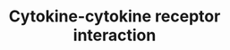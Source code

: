 ---
annotations:
- id: PW:0000828
  parent: signaling pathway
  type: Pathway Ontology
  value: cytokine mediated signaling pathway
- id: PW:0000003
  parent: signaling pathway
  type: Pathway Ontology
  value: signaling pathway
authors:
- Eweitz
citedin:
- link: PMC12223304
  title: 'Causal role of immunophenotypes in HIV-1 acquisition: insights from Mendelian
    randomization analysis (2025)'
communities:
- ONTOX
description: Interactions between cytokines and their receptors.  Derived from KEGG,
  https://www.kegg.jp/entry/pathway+map04060.
last-edited: 2024-05-31
ndex: null
organisms:
- Homo sapiens
redirect_from:
- /index.php/Pathway:WP5473
- /instance/WP5473
- /instance/WP5473_r130884
revision: r130884
schema-jsonld:
- '@context': https://schema.org/
  '@id': https://wikipathways.github.io/pathways/WP5473.html
  '@type': Dataset
  creator:
    '@type': Organization
    name: WikiPathways
  description: Interactions between cytokines and their receptors.  Derived from KEGG,
    https://www.kegg.jp/entry/pathway+map04060.
  keywords:
  - ACKR4
  - ACVR1
  - ACVR1B
  - ACVR1C
  - ACVR2A
  - ACVR2B
  - ACVRL1
  - AMH
  - AMHR2
  - APRIL
  - BAFF
  - BAFFR
  - BCMA
  - BMP10
  - BMP15
  - BMP2
  - BMP3
  - BMP4
  - BMP5
  - BMP6
  - BMP7
  - BMP8
  - BMPR1A
  - BMPR1B
  - BMPR2
  - CCL1
  - CCL11
  - CCL13
  - CCL14
  - CCL15
  - CCL16
  - CCL18
  - CCL19
  - CCL2
  - CCL20
  - CCL21
  - CCL22
  - CCL23
  - CCL24
  - CCL25
  - CCL26
  - CCL27
  - CCL28
  - CCL3
  - CCL3L1
  - CCL4
  - CCL4L1
  - CCL4L2
  - CCL5
  - CCL7
  - CCL8
  - CCR1
  - CCR10
  - CCR11
  - CCR2
  - CCR3
  - CCR4
  - CCR5
  - CCR6
  - CCR7
  - CCR8
  - CCR9
  - CD27
  - CD30
  - CD40
  - CD40LG
  - CD70
  - CLCF1
  - CNTF
  - CNTFR
  - CSF1
  - CSF1R
  - CSF2
  - CSF2RA
  - CSF2RB
  - CSF3
  - CSF3R
  - CTF
  - CX3CL1
  - CX3CR1
  - CXCL1
  - CXCL10
  - CXCL11
  - CXCL12
  - CXCL13
  - CXCL14
  - CXCL16
  - CXCL17
  - CXCL2
  - CXCL3
  - CXCL4
  - CXCL4L1
  - CXCL5
  - CXCL6
  - CXCL7
  - CXCL8
  - CXCL9
  - CXCR1
  - CXCR2
  - CXCR4
  - CXCR5
  - CXCR6
  - CXCR7
  - DCR1
  - DCR2
  - DCR3
  - DR3
  - DR4
  - DR5
  - DR6
  - EDA
  - EDAR
  - EPO
  - EPOR
  - FAS
  - FASLG
  - FN14
  - GDF1
  - GDF10
  - GDF11
  - GDF15
  - GDF2
  - GDF3
  - GDF5
  - GDF6
  - GDF7
  - GDF9
  - GH1
  - GH2
  - GHR
  - GITR
  - HVEM
  - IFNA
  - IFNAR1
  - IFNAR2
  - IFNB1
  - IFNG
  - IFNGR1
  - IFNGR2
  - IFNK
  - IFNW1
  - IL10
  - IL10RA
  - IL10RB
  - IL11
  - IL11RA
  - IL12RB1
  - IL12RB2
  - IL13
  - IL13RA1
  - IL13RA2
  - IL15
  - IL15RA
  - IL17A
  - IL17B
  - IL17C
  - IL17D
  - IL17E
  - IL17F
  - IL17RA
  - IL17RB
  - IL17RC
  - IL17RE
  - IL18
  - IL18R1
  - IL18RAP
  - IL19
  - IL1A
  - IL1F10
  - IL1F5
  - IL1F6
  - IL1F7
  - IL1F8
  - IL1F9
  - IL1R1
  - IL1R2
  - IL1RAP
  - IL1RL2
  - IL1RN
  - IL2
  - IL20
  - IL20RA
  - IL20RB
  - IL21
  - IL21R
  - IL22
  - IL22RA1
  - IL23A
  - IL23R
  - IL24
  - IL26
  - IL27
  - IL27RA
  - IL28A
  - IL28B
  - IL28RA
  - IL29
  - IL2RA
  - IL2RB
  - IL2RG
  - IL3
  - IL31
  - IL31RA
  - IL33
  - IL34
  - IL3RA
  - IL4
  - IL4R
  - IL5
  - IL5RA
  - IL6
  - IL6R
  - IL6ST
  - IL7
  - IL7R
  - IL9
  - IL9R
  - INHA
  - INHBA
  - INHBB
  - INHBC
  - INHBE
  - LEP
  - LEPR
  - LIF
  - LIFR
  - LIGHT
  - LTA
  - LTB
  - LTBR
  - MPL
  - MSTN
  - NGF
  - NGFR
  - NODAL
  - OPG
  - PRL
  - PRLR
  - RANK
  - RANKL
  - RELT
  - ST2
  - TACI
  - TGFB1
  - TGFB2
  - TGFB3
  - TGFBR1
  - TGFBR2
  - TNF
  - TNFR1
  - TNFR2
  - TNFRSF4
  - TNFRSF9
  - TNFSF10
  - TNFSF4
  - TNFSF9
  - TPO
  - TROY
  - TSLP
  - TWEAK
  - VEGI
  - XCL1
  - XCL2
  - XCR1
  - XEDAR
  license: CC0
  name: Cytokine-cytokine receptor interaction
seo: CreativeWork
title: Cytokine-cytokine receptor interaction
wpid: WP5473
---
